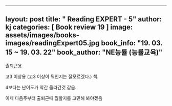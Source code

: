 ---
layout: post
title:  " Reading EXPERT - 5"
author: kj
categories: [ Book review 19 ]
image: assets/images/books-images/readingExpert05.jpg
book_info: "19. 03. 15 ~ 19. 03. 22"
book_author: "NE능률 (능률교육)"
------

출퇴근용

고3 이상용 (고3 이상이 뭐인지는 잘모르겠다.) 책.

4보다는 난이도가 약간 올라간것 같음.

이제 다음주부터 출퇴근때 뭘할지를 고민해 봐야겠음
